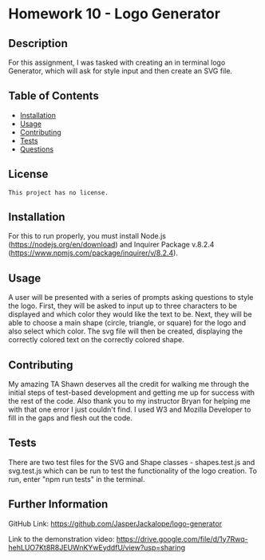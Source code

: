 # Homework 10 - Logo Generator

## Description

For this assignment, I was tasked with creating an in terminal logo Generator, which will ask for style input and then create an SVG file. 

## Table of Contents

- [Installation](#installation)
- [Usage](#usage)
- [Contributing](#contributing)
- [Tests](#tests)
- [Questions](#questions)

## License

    This project has no license.

## Installation

For this to run properly, you must install Node.js (https://nodejs.org/en/download) and Inquirer Package v.8.2.4 (https://www.npmjs.com/package/inquirer/v/8.2.4).

## Usage

A user will be presented with a series of prompts asking questions to style the logo. First, they will be asked to input up to three characters to be displayed and which color they would like the text to be. Next, they will be able to choose a main shape (circle, triangle, or square) for the logo and also select which color. The svg file will then be created, displaying the correctly colored text on the correctly colored shape.

## Contributing

My amazing TA Shawn deserves all the credit for walking me through the initial steps of test-based development and getting me up for success with the rest of the code. Also thank you to my instructor Bryan for helping me with that one error I just couldn't find. I used W3 and Mozilla Developer to fill in the gaps and flesh out the code. 

## Tests

There are two test files for the SVG and Shape classes - shapes.test.js and svg.test.js which can be run to test the functionality of the logo creation. To run, enter "npm run tests" in the terminal.

## Further Information

GitHub Link: https://github.com/JasperJackalope/logo-generator

Link to the demonstration video: https://drive.google.com/file/d/1y7Rwq-hehLUO7Kt8R8JEUWnKYwEyddfU/view?usp=sharing
